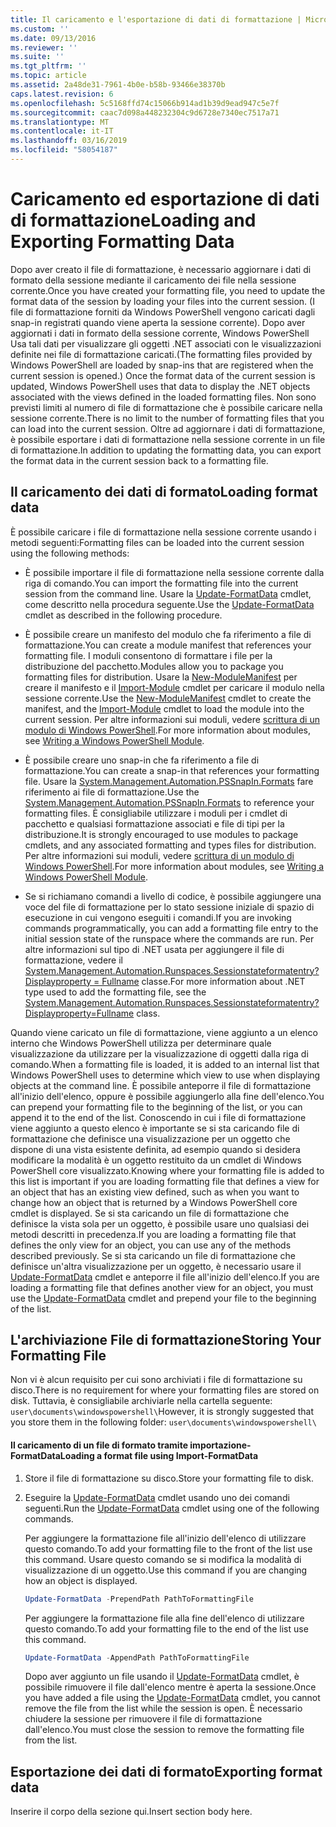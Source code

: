 ```yaml
---
title: Il caricamento e l'esportazione di dati di formattazione | Microsoft Docs
ms.custom: ''
ms.date: 09/13/2016
ms.reviewer: ''
ms.suite: ''
ms.tgt_pltfrm: ''
ms.topic: article
ms.assetid: 2a48de31-7961-4b0e-b58b-93466e38370b
caps.latest.revision: 6
ms.openlocfilehash: 5c5168ffd74c15066b914ad1b39d9ead947c5e7f
ms.sourcegitcommit: caac7d098a448232304c9d6728e7340ec7517a71
ms.translationtype: MT
ms.contentlocale: it-IT
ms.lasthandoff: 03/16/2019
ms.locfileid: "58054187"
---
```

# <a name="loading-and-exporting-formatting-data"></a><span data-ttu-id="5b7a4-102">Caricamento ed esportazione di dati di formattazione</span><span class="sxs-lookup"><span data-stu-id="5b7a4-102">Loading and Exporting Formatting Data</span></span>

<span data-ttu-id="5b7a4-103">Dopo aver creato il file di formattazione, è necessario aggiornare i dati di formato della sessione mediante il caricamento dei file nella sessione corrente.</span><span class="sxs-lookup"><span data-stu-id="5b7a4-103">Once you have created your formatting file, you need to update the format data of the session by loading your files into the current session.</span></span> <span data-ttu-id="5b7a4-104">(I file di formattazione forniti da Windows PowerShell vengono caricati dagli snap-in registrati quando viene aperta la sessione corrente). Dopo aver aggiornati i dati in formato della sessione corrente, Windows PowerShell Usa tali dati per visualizzare gli oggetti .NET associati con le visualizzazioni definite nei file di formattazione caricati.</span><span class="sxs-lookup"><span data-stu-id="5b7a4-104">(The formatting files provided by Windows PowerShell are loaded by snap-ins that are registered when the current session is opened.) Once the format data of the current session is updated, Windows PowerShell uses that data to display the .NET objects associated with the views defined in the loaded formatting files.</span></span> <span data-ttu-id="5b7a4-105">Non sono previsti limiti al numero di file di formattazione che è possibile caricare nella sessione corrente.</span><span class="sxs-lookup"><span data-stu-id="5b7a4-105">There is no limit to the number of formatting files that you can load into the current session.</span></span> <span data-ttu-id="5b7a4-106">Oltre ad aggiornare i dati di formattazione, è possibile esportare i dati di formattazione nella sessione corrente in un file di formattazione.</span><span class="sxs-lookup"><span data-stu-id="5b7a4-106">In addition to updating the formatting data, you can export the format data in the current session back to a formatting file.</span></span>

## <a name="loading-format-data"></a><span data-ttu-id="5b7a4-107">Il caricamento dei dati di formato</span><span class="sxs-lookup"><span data-stu-id="5b7a4-107">Loading format data</span></span>

<span data-ttu-id="5b7a4-108">È possibile caricare i file di formattazione nella sessione corrente usando i metodi seguenti:</span><span class="sxs-lookup"><span data-stu-id="5b7a4-108">Formatting files can be loaded into the current session using the following methods:</span></span>

- <span data-ttu-id="5b7a4-109">È possibile importare il file di formattazione nella sessione corrente dalla riga di comando.</span><span class="sxs-lookup"><span data-stu-id="5b7a4-109">You can import the formatting file into the current session from the command line.</span></span> <span data-ttu-id="5b7a4-110">Usare la [Update-FormatData](/powershell/module/Microsoft.PowerShell.Utility/Update-FormatData) cmdlet, come descritto nella procedura seguente.</span><span class="sxs-lookup"><span data-stu-id="5b7a4-110">Use the [Update-FormatData](/powershell/module/Microsoft.PowerShell.Utility/Update-FormatData) cmdlet as described in the following procedure.</span></span>

- <span data-ttu-id="5b7a4-111">È possibile creare un manifesto del modulo che fa riferimento a file di formattazione.</span><span class="sxs-lookup"><span data-stu-id="5b7a4-111">You can create a module manifest that references your formatting file.</span></span> <span data-ttu-id="5b7a4-112">I moduli consentono di formattare i file per la distribuzione del pacchetto.</span><span class="sxs-lookup"><span data-stu-id="5b7a4-112">Modules allow you to package you formatting files for distribution.</span></span> <span data-ttu-id="5b7a4-113">Usare la [New-ModuleManifest](/powershell/module/Microsoft.PowerShell.Core/New-ModuleManifest) per creare il manifesto e il [Import-Module](/powershell/module/Microsoft.PowerShell.Core/Import-Module) cmdlet per caricare il modulo nella sessione corrente.</span><span class="sxs-lookup"><span data-stu-id="5b7a4-113">Use the [New-ModuleManifest](/powershell/module/Microsoft.PowerShell.Core/New-ModuleManifest) cmdlet to create the manifest, and the [Import-Module](/powershell/module/Microsoft.PowerShell.Core/Import-Module) cmdlet to load the module into the current session.</span></span> <span data-ttu-id="5b7a4-114">Per altre informazioni sui moduli, vedere [scrittura di un modulo di Windows PowerShell](../module/writing-a-windows-powershell-module.md).</span><span class="sxs-lookup"><span data-stu-id="5b7a4-114">For more information about modules, see [Writing a Windows PowerShell Module](../module/writing-a-windows-powershell-module.md).</span></span>

- <span data-ttu-id="5b7a4-115">È possibile creare uno snap-in che fa riferimento a file di formattazione.</span><span class="sxs-lookup"><span data-stu-id="5b7a4-115">You can create a snap-in that references your formatting file.</span></span> <span data-ttu-id="5b7a4-116">Usare la [System.Management.Automation.PSSnapIn.Formats](/dotnet/api/System.Management.Automation.PSSnapIn.Formats) fare riferimento ai file di formattazione.</span><span class="sxs-lookup"><span data-stu-id="5b7a4-116">Use the [System.Management.Automation.PSSnapIn.Formats](/dotnet/api/System.Management.Automation.PSSnapIn.Formats) to reference your formatting files.</span></span> <span data-ttu-id="5b7a4-117">È consigliabile utilizzare i moduli per i cmdlet di pacchetto e qualsiasi formattazione associati e file di tipi per la distribuzione.</span><span class="sxs-lookup"><span data-stu-id="5b7a4-117">It is strongly encouraged to use modules to package cmdlets, and any associated formatting and types files for distribution.</span></span> <span data-ttu-id="5b7a4-118">Per altre informazioni sui moduli, vedere [scrittura di un modulo di Windows PowerShell](../module/writing-a-windows-powershell-module.md).</span><span class="sxs-lookup"><span data-stu-id="5b7a4-118">For more information about modules, see [Writing a Windows PowerShell Module](../module/writing-a-windows-powershell-module.md).</span></span>

- <span data-ttu-id="5b7a4-119">Se si richiamano comandi a livello di codice, è possibile aggiungere una voce del file di formattazione per lo stato sessione iniziale di spazio di esecuzione in cui vengono eseguiti i comandi.</span><span class="sxs-lookup"><span data-stu-id="5b7a4-119">If you are invoking commands programmatically, you can add a formatting file entry to the initial session state of the runspace where the commands are run.</span></span> <span data-ttu-id="5b7a4-120">Per altre informazioni sul tipo di .NET usata per aggiungere il file di formattazione, vedere il [System.Management.Automation.Runspaces.Sessionstateformatentry? Displayproperty = Fullname](/dotnet/api/System.Management.Automation.Runspaces.SessionStateFormatEntry) classe.</span><span class="sxs-lookup"><span data-stu-id="5b7a4-120">For more information about .NET type used to add the formatting file, see the [System.Management.Automation.Runspaces.Sessionstateformatentry?Displayproperty=Fullname](/dotnet/api/System.Management.Automation.Runspaces.SessionStateFormatEntry) class.</span></span>

<span data-ttu-id="5b7a4-121">Quando viene caricato un file di formattazione, viene aggiunto a un elenco interno che Windows PowerShell utilizza per determinare quale visualizzazione da utilizzare per la visualizzazione di oggetti dalla riga di comando.</span><span class="sxs-lookup"><span data-stu-id="5b7a4-121">When a formatting file is loaded, it is added to an internal list that Windows PowerShell uses to determine which view to use when displaying objects at the command line.</span></span> <span data-ttu-id="5b7a4-122">È possibile anteporre il file di formattazione all'inizio dell'elenco, oppure è possibile aggiungerlo alla fine dell'elenco.</span><span class="sxs-lookup"><span data-stu-id="5b7a4-122">You can prepend your formatting file to the beginning of the list, or you can append it to the end of the list.</span></span> <span data-ttu-id="5b7a4-123">Conoscendo in cui i file di formattazione viene aggiunto a questo elenco è importante se si sta caricando file di formattazione che definisce una visualizzazione per un oggetto che dispone di una vista esistente definita, ad esempio quando si desidera modificare la modalità è un oggetto restituito da un cmdlet di Windows PowerShell core  visualizzato.</span><span class="sxs-lookup"><span data-stu-id="5b7a4-123">Knowing where your formatting file is added to this list is important if you are loading formatting file that defines a view for an object that has an existing view defined, such as when you want to change how an object that is returned by a Windows PowerShell core cmdlet is displayed.</span></span> <span data-ttu-id="5b7a4-124">Se si sta caricando un file di formattazione che definisce la vista sola per un oggetto, è possibile usare uno qualsiasi dei metodi descritti in precedenza.</span><span class="sxs-lookup"><span data-stu-id="5b7a4-124">If you are loading a formatting file that defines the only view for an object, you can use any of the methods described previously.</span></span>  <span data-ttu-id="5b7a4-125">Se si sta caricando un file di formattazione che definisce un'altra visualizzazione per un oggetto, è necessario usare il [Update-FormatData](/powershell/module/Microsoft.PowerShell.Utility/Update-FormatData) cmdlet e anteporre il file all'inizio dell'elenco.</span><span class="sxs-lookup"><span data-stu-id="5b7a4-125">If you are loading a formatting file that defines another view for an object, you must use the [Update-FormatData](/powershell/module/Microsoft.PowerShell.Utility/Update-FormatData) cmdlet and prepend your file to the beginning of the list.</span></span>

## <a name="storing-your-formatting-file"></a><span data-ttu-id="5b7a4-126">L'archiviazione File di formattazione</span><span class="sxs-lookup"><span data-stu-id="5b7a4-126">Storing Your Formatting File</span></span>

<span data-ttu-id="5b7a4-127">Non vi è alcun requisito per cui sono archiviati i file di formattazione su disco.</span><span class="sxs-lookup"><span data-stu-id="5b7a4-127">There is no requirement for where your formatting files are stored on disk.</span></span> <span data-ttu-id="5b7a4-128">Tuttavia, è consigliabile archiviarle nella cartella seguente: `user\documents\windowspowershell\`</span><span class="sxs-lookup"><span data-stu-id="5b7a4-128">However, it is strongly suggested that you store them in the following folder: `user\documents\windowspowershell\`</span></span>

#### <a name="loading-a-format-file-using-import-formatdata"></a><span data-ttu-id="5b7a4-129">Il caricamento di un file di formato tramite importazione-FormatData</span><span class="sxs-lookup"><span data-stu-id="5b7a4-129">Loading a format file using Import-FormatData</span></span>

1. <span data-ttu-id="5b7a4-130">Store il file di formattazione su disco.</span><span class="sxs-lookup"><span data-stu-id="5b7a4-130">Store your formatting file to disk.</span></span>

2. <span data-ttu-id="5b7a4-131">Eseguire la [Update-FormatData](/powershell/module/Microsoft.PowerShell.Utility/Update-FormatData) cmdlet usando uno dei comandi seguenti.</span><span class="sxs-lookup"><span data-stu-id="5b7a4-131">Run the [Update-FormatData](/powershell/module/Microsoft.PowerShell.Utility/Update-FormatData) cmdlet using one of the following commands.</span></span>

   <span data-ttu-id="5b7a4-132">Per aggiungere la formattazione file all'inizio dell'elenco di utilizzare questo comando.</span><span class="sxs-lookup"><span data-stu-id="5b7a4-132">To add your formatting file to the front of the list use this command.</span></span> <span data-ttu-id="5b7a4-133">Usare questo comando se si modifica la modalità di visualizzazione di un oggetto.</span><span class="sxs-lookup"><span data-stu-id="5b7a4-133">Use this command if you are changing how an object is displayed.</span></span>

   ```powershell
   Update-FormatData -PrependPath PathToFormattingFile
   ```

   <span data-ttu-id="5b7a4-134">Per aggiungere la formattazione file alla fine dell'elenco di utilizzare questo comando.</span><span class="sxs-lookup"><span data-stu-id="5b7a4-134">To add your formatting file to the end of the list use this command.</span></span>

   ```powershell
   Update-FormatData -AppendPath PathToFormattingFile
   ```

   <span data-ttu-id="5b7a4-135">Dopo aver aggiunto un file usando il [Update-FormatData](/powershell/module/Microsoft.PowerShell.Utility/Update-FormatData) cmdlet, è possibile rimuovere il file dall'elenco mentre è aperta la sessione.</span><span class="sxs-lookup"><span data-stu-id="5b7a4-135">Once you have added a file using the [Update-FormatData](/powershell/module/Microsoft.PowerShell.Utility/Update-FormatData) cmdlet, you cannot remove the file from the list while the session is open.</span></span> <span data-ttu-id="5b7a4-136">È necessario chiudere la sessione per rimuovere il file di formattazione dall'elenco.</span><span class="sxs-lookup"><span data-stu-id="5b7a4-136">You must close the session to remove the formatting file from the list.</span></span>

## <a name="exporting-format-data"></a><span data-ttu-id="5b7a4-137">Esportazione dei dati di formato</span><span class="sxs-lookup"><span data-stu-id="5b7a4-137">Exporting format data</span></span>

<span data-ttu-id="5b7a4-138">Inserire il corpo della sezione qui.</span><span class="sxs-lookup"><span data-stu-id="5b7a4-138">Insert section body here.</span></span>
